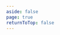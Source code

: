 ```yaml
---
aside: false
page: true
returnToTop: false
---
```


<script>
import { defineAsyncComponent } from 'vue'
import ReplLoading from '../.vitepress/theme/components/ReplLoading.vue'

export default {
  components: {
    TutorialRepl: defineAsyncComponent({
      loader: () => import('./TutorialRepl.vue'),
      loadingComponent: ReplLoading
    })
  }
}
</script>

<ClientOnly>
  <TutorialRepl />
</ClientOnly>

